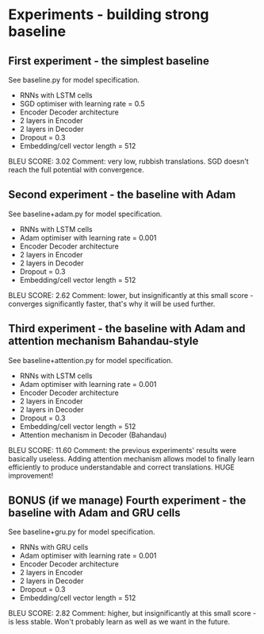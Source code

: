 # Experiments - building strong baseline

## First experiment - the simplest baseline

See baseline.py for model specification.

* RNNs with LSTM cells
* SGD optimiser with learning rate = 0.5
* Encoder Decoder architecture
* 2 layers in Encoder
* 2 layers in Decoder
* Dropout = 0.3 
* Embedding/cell vector length = 512

BLEU SCORE: 3.02
Comment: very low, rubbish translations. SGD doesn't reach the full potential with convergence.

## Second experiment - the baseline with Adam

See baseline+adam.py for model specification.

* RNNs with LSTM cells
* Adam optimiser with learning rate = 0.001
* Encoder Decoder architecture
* 2 layers in Encoder
* 2 layers in Decoder
* Dropout = 0.3 
* Embedding/cell vector length = 512

BLEU SCORE: 2.62
Comment: lower, but insignificantly at this small score - converges significantly faster, that's why it will be used further.


## Third experiment - the baseline with Adam and attention mechanism Bahandau-style

See baseline+attention.py for model specification.

* RNNs with LSTM cells
* Adam optimiser with learning rate = 0.001
* Encoder Decoder architecture
* 2 layers in Encoder
* 2 layers in Decoder
* Dropout = 0.3 
* Embedding/cell vector length = 512
* Attention mechanism in Decoder (Bahandau)

BLEU SCORE: 11.60
Comment: the previous experiments' results were basically useless. Adding attention mechanism allows model to finally learn efficiently to produce understandable and correct translations. HUGE improvement!

## BONUS (if we manage) Fourth experiment - the baseline with Adam and GRU cells

See baseline+gru.py for model specification.

* RNNs with GRU cells
* Adam optimiser with learning rate = 0.001
* Encoder Decoder architecture
* 2 layers in Encoder
* 2 layers in Decoder
* Dropout = 0.3 
* Embedding/cell vector length = 512

BLEU SCORE: 2.82
Comment: higher, but insignificantly at this small score - is less stable. Won't probably learn as well as we want in the future.
